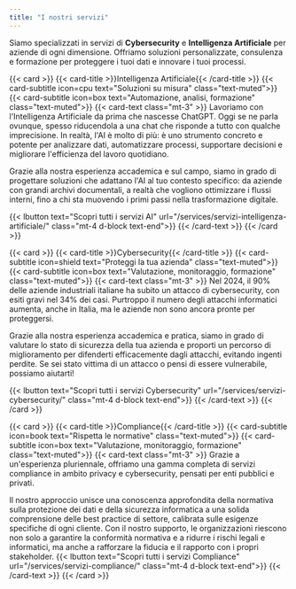 ```yaml
---
title: "I nostri servizi"
---
```


Siamo specializzati in servizi di **Cybersecurity** e **Intelligenza Artificiale** per aziende di ogni dimensione. Offriamo soluzioni personalizzate, consulenza e formazione per proteggere i tuoi dati e innovare i tuoi processi.

{{< card >}}
  {{< card-title >}}Intelligenza Artificiale{{< /card-title >}}
  {{< card-subtitle icon=cpu text="Soluzioni su misura" class="text-muted">}}
  {{< card-subtitle icon=box text="Automazione, analisi, formazione" class="text-muted">}}
  {{< card-text class="mt-3" >}}
Lavoriamo con l'Intelligenza Artificiale da prima che nascesse ChatGPT. Oggi se ne parla ovunque, spesso riducendola a una chat che risponde a tutto con qualche imprecisione. In realtà, l'AI è molto di più: è uno strumento concreto e potente per analizzare dati, automatizzare processi, supportare decisioni e migliorare l'efficienza del lavoro quotidiano.

Grazie alla nostra esperienza accademica e sul campo, siamo in grado di progettare soluzioni che adattano l'AI al tuo contesto specifico: da aziende con grandi archivi documentali, a realtà che vogliono ottimizzare i flussi interni, fino a chi sta muovendo i primi passi nella trasformazione digitale.

{{< lbutton text="Scopri tutti i servizi AI" url="/services/servizi-intelligenza-artificiale/" class="mt-4 d-block text-end">}}
  {{< /card-text >}}
{{< /card >}}


{{< card >}}
  {{< card-title >}}Cybersecurity{{< /card-title >}}
  {{< card-subtitle icon=shield text="Proteggi la tua azienda" class="text-muted">}}
  {{< card-subtitle icon=box text="Valutazione, monitoraggio, formazione" class="text-muted">}}
  {{< card-text class="mt-3" >}}
Nel 2024, il 90% delle aziende industriali italiane ha subito un attacco di cybersecurity, con esiti gravi nel 34% dei casi. Purtroppo il numero degli attacchi informatici aumenta, anche in Italia, ma le aziende non sono ancora pronte per proteggersi.

Grazie alla nostra esperienza accademica e pratica, siamo in grado di valutare lo stato di sicurezza della tua azienda e proporti un percorso di miglioramento per difenderti efficacemente dagli attacchi, evitando ingenti perdite. Se sei stato vittima di un attacco o pensi di essere vulnerabile, possiamo aiutarti!

{{< lbutton text="Scopri tutti i servizi Cybersecurity" url="/services/servizi-cybersecurity/" class="mt-4 d-block text-end">}}
  {{< /card-text >}}
{{< /card >}}


{{< card >}}
  {{< card-title >}}Compliance{{< /card-title >}}
  {{< card-subtitle icon=book text="Rispetta le normative" class="text-muted">}}
  {{< card-subtitle icon=box text="Valutazione, monitoraggio, formazione" class="text-muted">}}
  {{< card-text class="mt-3" >}}
Grazie a un'esperienza pluriennale, offriamo una gamma completa di servizi compliance in ambito privacy e cybersecurity, pensati per enti pubblici e privati.

Il nostro approccio unisce una conoscenza approfondita della normativa sulla protezione dei dati e della sicurezza informatica a una solida comprensione delle best practice di settore, calibrata sulle esigenze specifiche di ogni cliente.
Con il nostro supporto, le organizzazioni riescono non solo a garantire la conformità normativa e a ridurre i rischi legali e informatici, ma anche a rafforzare la fiducia e il rapporto con i propri stakeholder.
{{< lbutton text="Scopri tutti i servizi Compliance" url="/services/servizi-compliance/" class="mt-4 d-block text-end">}}
  {{< /card-text >}}
{{< /card >}}
